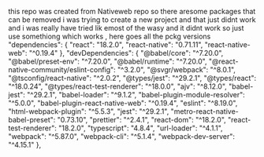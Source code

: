 this repo was created from Nativeweb repo so there aresome packages that can be removed i was trying to create a new project and that just didnt work and i was really have tried lik emost of the wasy and it didnt work 
so just use somethiong which works , here goes all the pckg versions
  "dependencies": {
    "react": "18.2.0",
    "react-native": "0.71.11",
    "react-native-web": "^0.19.4"
  },
  "devDependencies": {
    "@babel/core": "^7.20.0",
    "@babel/preset-env": "^7.20.0",
    "@babel/runtime": "^7.20.0",
    "@react-native-community/eslint-config": "^3.2.0",
    "@svgr/webpack": "^8.0.1",
    "@tsconfig/react-native": "^2.0.2",
    "@types/jest": "^29.2.1",
    "@types/react": "^18.0.24",
    "@types/react-test-renderer": "^18.0.0",
    "ajv": "^8.12.0",
    "babel-jest": "^29.2.1",
    "babel-loader": "^9.1.2",
    "babel-plugin-module-resolver": "^5.0.0",
    "babel-plugin-react-native-web": "^0.19.4",
    "eslint": "^8.19.0",
    "html-webpack-plugin": "^5.5.3",
    "jest": "^29.2.1",
    "metro-react-native-babel-preset": "0.73.10",
    "prettier": "^2.4.1",
    "react-dom": "^18.2.0",
    "react-test-renderer": "18.2.0",
    "typescript": "4.8.4",
    "url-loader": "^4.1.1",
    "webpack": "^5.87.0",
    "webpack-cli": "^5.1.4",
    "webpack-dev-server": "^4.15.1"
  },
